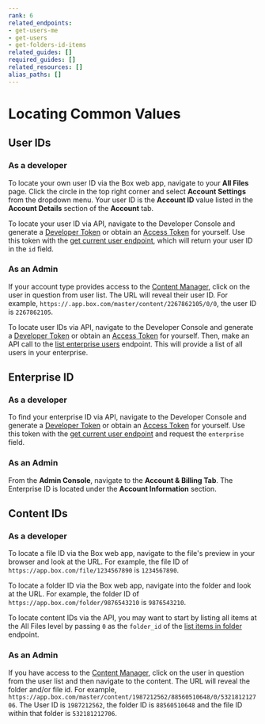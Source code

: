 ```yaml
---
rank: 6
related_endpoints:
- get-users-me
- get-users
- get-folders-id-items
related_guides: []
required_guides: []
related_resources: []
alias_paths: []
---
```


# Locating Common Values

## User IDs

### As a developer

To locate your own user ID via the Box web app, navigate to your **All Files**
page. Click the circle in the top right corner and select **Account Settings**
from the dropdown menu. Your user ID is the **Account ID** value listed in the
**Account Details** section of the **Account** tab.

To locate your user ID via API, navigate to the Developer Console and generate
a [Developer Token][devtoken] or obtain an [Access Token][at] for yourself. Use
this token with the [get current user endpoint][currentuser], which will
return your user ID in the `id` field.

### As an Admin

If your account type provides access to the [Content Manager][contentmanager],
click on the user in question from user list. The URL will
reveal their user ID. For example,
`https://.app.box.com/master/content/2267862105/0/0`, the user ID is
`2267862105`. 

To locate user IDs via API, navigate to the Developer Console and generate
a [Developer Token][devtoken] or obtain an [Access Token][at] for yourself.
Then, make an API call to the [list enterprise users][leu] endpoint. This will
provide a list of all users in your enterprise.

## Enterprise ID

### As a developer

To find your enterprise ID via API, navigate to the Developer Console and
generate a [Developer Token][devtoken] or obtain an [Access Token][at] for
yourself. Use this token with the [get current user endpoint][currentuser] and
request the `enterprise` field.

### As an Admin

From the **Admin Console**, navigate to the **Account & Billing Tab**. The
Enterprise ID is located under the **Account Information** section. 

## Content IDs

### As a developer

To locate a file ID via the Box web app, navigate to the file's
preview in your browser and look at the URL. For example, the file ID of
`https://app.box.com/file/1234567890` is `1234567890`.

To locate a folder ID via the Box web app, navigate into the folder and
look at the URL. For example, the folder ID of 
`https://app.box.com/folder/9876543210` is `9876543210`.

To locate content IDs via the API, you may want to start by listing all items at
the All Files level by passing `0` as the `folder_id` of the 
[list items in folder][lif] endpoint. 

### As an Admin

If you have access to the [Content Manager][contentmanager], click on the user
in question from the user list and then navigate to the content. The URL will
reveal the folder and/or file id. For example,
`https://app.box.com/master/content/1987212562/88560510648/0/532181212706`.
The User ID is `1987212562`, the folder ID is `88560510648` and the file ID
within that folder is `532181212706`. 

<!-- i18n-enable localize-links -->
[contentmanager]: https://support.box.com/hc/en-us/articles/360044197333-Using-the-Content-Manager
<!-- i18n-disable localize-links -->
[currentuser]: e://get-users-me
[devtoken]: g://authentication/tokens/developer-tokens
[uo]: e://resources/user
[uo-full]: e://resources/user--full
[at]: g://authentication/tokens/access-tokens
[leu]: e://get-users
[lif]: e://get-folders-id-items